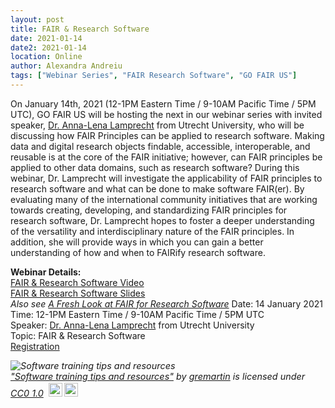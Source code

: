 ```yaml
---
layout: post
title: FAIR & Research Software
date: 2021-01-14
date2: 2021-01-14
location: Online
author: Alexandra Andreiu
tags: ["Webinar Series", "FAIR Research Software", "GO FAIR US"]
---
```


On January 14th, 2021 (12-1PM Eastern Time / 9-10AM Pacific Time / 5PM UTC), GO FAIR US will be hosting the next in our webinar series with invited speaker, <a href="https://twitter.com/al_lamprecht">Dr. Anna-Lena Lamprecht</a> from Utrecht University, who will be discussing how FAIR Principles can be applied to research software. Making data and digital research objects findable, accessible, interoperable, and reusable is at the core of the FAIR initiative; however, can FAIR principles be applied to other data domains, such as research software? During this webinar, Dr. Lamprecht will investigate the applicability of FAIR principles to research software and what can be done to make software FAIR(er). By evaluating many of the international community initiatives that are working towards creating, developing, and standardizing FAIR principles for research software, Dr. Lamprecht hopes to foster a deeper understanding of the versatility and interdisciplinary nature of the FAIR principles. In addition, she will provide ways in which you can gain a better understanding of how and when to FAIRify research software. 


<b>Webinar Details:</b><br>
[FAIR & Research Software Video](https://youtu.be/E6S7k3UNZyU)<br>
[FAIR & Research Software Slides](https://gofair.us/assets/slides/2020-01-14-fair-software.pdf)<br>
_Also see [A Fresh Look at FAIR for Research Software](https://arxiv.org/abs/2101.10883)_
Date: 14 January 2021 <br>
Time: 12-1PM Eastern Time / 9-10AM Pacific Time / 5PM UTC <br>
Speaker: <a href="https://twitter.com/al_lamprech">Dr. Anna-Lena Lamprecht</a> from Utrecht University <br>
Topic: FAIR & Research Software <br>
<a href="https://ucsd.zoom.us/webinar/register/WN_Jdytmnh5SKOeASVTRiIOjA">Registration</a>  

<p style="font-size: 0.9rem;font-style: italic;"><img style="display: block;" src="https://live.staticflickr.com/981/40262456740_f4d3c5d8e6_b.jpg" alt="Software training tips and resources"><a href="https://www.flickr.com/photos/164025557@N06/40262456740">"Software training tips and resources"</a><span> by <a href="https://www.flickr.com/photos/164025557@N06">gremartin</a></span> is licensed under <a href="https://creativecommons.org/licenses/cc0/1.0/?ref=ccsearch&atype=html" style="margin-right: 5px;">CC0 1.0</a><a href="https://creativecommons.org/licenses/cc0/1.0/?ref=ccsearch&atype=html" target="_blank" rel="noopener noreferrer" style="display: inline-block;white-space: none;margin-top: 2px;margin-left: 3px;height: 22px !important;"><img style="height: inherit;margin-right: 3px;display: inline-block;" src="https://search.creativecommons.org/static/img/cc_icon.svg?image_id=07957872-c74f-4c66-9d0d-5f3d48ab08da" /><img style="height: inherit;margin-right: 3px;display: inline-block;" src="https://search.creativecommons.org/static/img/cc-cc0_icon.svg" /></a></p>
